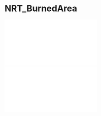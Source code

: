 # NRT_BurnedArea

![Global Burned Area](/plots/Daily_burned_area_global.pdf)
![Regional Burned Area](/plots/Daily_burned_area_regional.pdf)
